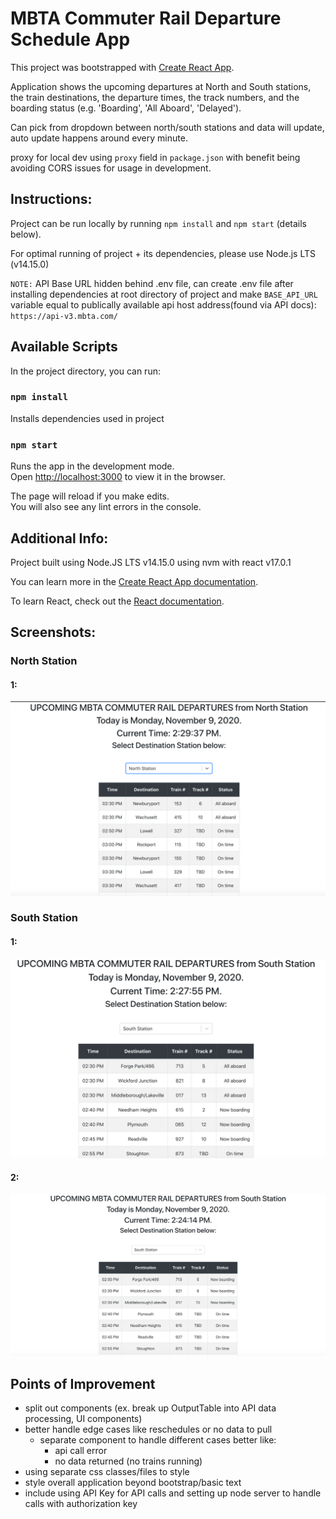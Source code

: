 # MBTA Commuter Rail Departure Schedule App

This project was bootstrapped with [Create React App](https://github.com/facebook/create-react-app).

Application shows the upcoming departures at North and South stations, the train destinations, the departure times, the track numbers, and the boarding status (e.g. 'Boarding', 'All Aboard', 'Delayed'). 

Can pick from dropdown between north/south stations and data will update, auto update happens around every minute.

proxy for local dev using `proxy` field in `package.json` with benefit being avoiding CORS issues for usage in development.   

## Instructions:

Project can be run locally by running `npm install` and `npm start` (details below).

For optimal running of project + its dependencies, please use Node.js LTS (v14.15.0)

`NOTE:` API Base URL hidden behind .env file, can create .env file after installing dependencies at root directory of project and make `BASE_API_URL` variable equal to publically available api host address(found via API docs): `https://api-v3.mbta.com/`


## Available Scripts


In the project directory, you can run:

### `npm install`

Installs dependencies used in project

### `npm start`

Runs the app in the development mode.\
Open [http://localhost:3000](http://localhost:3000) to view it in the browser.

The page will reload if you make edits.\
You will also see any lint errors in the console.

## Additional Info:

Project built using Node.JS LTS v14.15.0 using nvm with react v17.0.1

You can learn more in the [Create React App documentation](https://facebook.github.io/create-react-app/docs/getting-started).

To learn React, check out the [React documentation](https://reactjs.org/).


## Screenshots:

### North Station
#### 1:

![NorthStation1](NorthStation1.png)


### South Station
#### 1:
![SouthStation1](SouthStation1.png)
#### 2:
![SouthStation2](SouthStation2.png)

## Points of Improvement
-   split out components (ex. break up OutputTable into API data processing, UI components)
-   better handle edge cases like reschedules or no data to pull 
    - separate component to handle different cases better like:
      - api call error
      - no data returned (no trains running)
-   using separate css classes/files to style
-   style overall application beyond bootstrap/basic text
-   include using API Key for API calls and setting up node server to handle calls with authorization key

